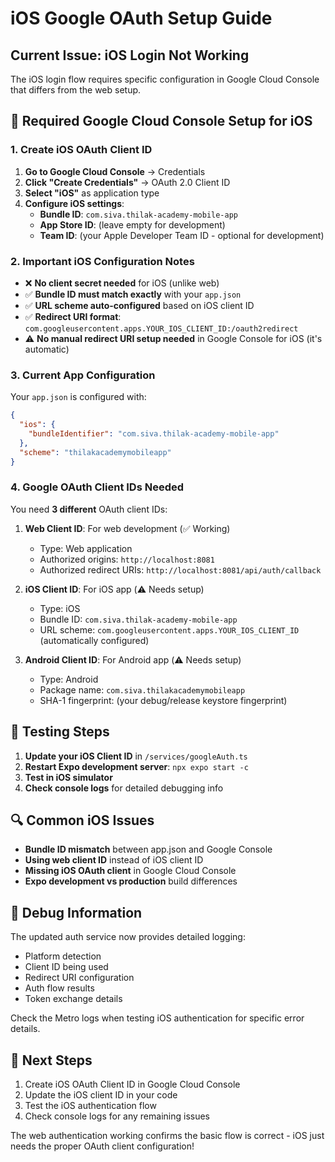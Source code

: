 # iOS Google OAuth Setup Guide

## Current Issue: iOS Login Not Working

The iOS login flow requires specific configuration in Google Cloud Console that differs from the web setup.

## 🔧 Required Google Cloud Console Setup for iOS

### 1. Create iOS OAuth Client ID

1. **Go to Google Cloud Console** → Credentials
2. **Click "Create Credentials"** → OAuth 2.0 Client ID
3. **Select "iOS"** as application type
4. **Configure iOS settings**:
   - **Bundle ID**: `com.siva.thilak-academy-mobile-app`
   - **App Store ID**: (leave empty for development)
   - **Team ID**: (your Apple Developer Team ID - optional for development)

### 2. Important iOS Configuration Notes

- ❌ **No client secret needed** for iOS (unlike web)
- ✅ **Bundle ID must match exactly** with your `app.json` 
- ✅ **URL scheme auto-configured** based on iOS client ID
- ✅ **Redirect URI format**: `com.googleusercontent.apps.YOUR_IOS_CLIENT_ID:/oauth2redirect`
- ⚠️ **No manual redirect URI setup needed** in Google Console for iOS (it's automatic)

### 3. Current App Configuration

Your `app.json` is configured with:
```json
{
  "ios": {
    "bundleIdentifier": "com.siva.thilak-academy-mobile-app"
  },
  "scheme": "thilakacademymobileapp"
}
```

### 4. Google OAuth Client IDs Needed

You need **3 different** OAuth client IDs:

1. **Web Client ID**: For web development (✅ Working)
   - Type: Web application
   - Authorized origins: `http://localhost:8081`
   - Authorized redirect URIs: `http://localhost:8081/api/auth/callback`

2. **iOS Client ID**: For iOS app (⚠️ Needs setup)
   - Type: iOS
   - Bundle ID: `com.siva.thilak-academy-mobile-app`
   - URL scheme: `com.googleusercontent.apps.YOUR_IOS_CLIENT_ID` (automatically configured)

3. **Android Client ID**: For Android app (⚠️ Needs setup)
   - Type: Android
   - Package name: `com.siva.thilakacademymobileapp`
   - SHA-1 fingerprint: (your debug/release keystore fingerprint)

## 🧪 Testing Steps

1. **Update your iOS Client ID** in `/services/googleAuth.ts`
2. **Restart Expo development server**: `npx expo start -c`
3. **Test in iOS simulator**
4. **Check console logs** for detailed debugging info

## 🔍 Common iOS Issues

- **Bundle ID mismatch** between app.json and Google Console
- **Using web client ID** instead of iOS client ID
- **Missing iOS OAuth client** in Google Cloud Console
- **Expo development vs production** build differences

## 📱 Debug Information

The updated auth service now provides detailed logging:
- Platform detection
- Client ID being used
- Redirect URI configuration
- Auth flow results
- Token exchange details

Check the Metro logs when testing iOS authentication for specific error details.

## 🚀 Next Steps

1. Create iOS OAuth Client ID in Google Cloud Console
2. Update the iOS client ID in your code
3. Test the iOS authentication flow
4. Check console logs for any remaining issues

The web authentication working confirms the basic flow is correct - iOS just needs the proper OAuth client configuration!